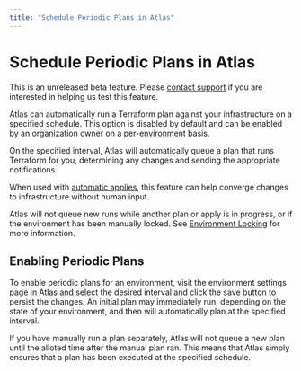 ```yaml
---
title: "Schedule Periodic Plans in Atlas"
---
```


# Schedule Periodic Plans in Atlas

<div class="alert-infos">
  <div class="alert-info">
    This is an unreleased beta feature. Please <a href="/help/support">contact support</a> if you are interested in helping us test this feature.
  </div>
</div>

Atlas can automatically run a Terraform plan against
your infrastructure on a specified schedule. This option is disabled by default and can be enabled by an
organization owner on a per-[environment](/help/glossary#environment) basis.

On the specified interval, Atlas will automatically queue a plan that
runs Terraform for you, determining any changes and sending the appropriate
notifications.

When used with [automatic applies](/help/terraform/runs/automatic-applies), this feature can help converge
changes to infrastructure without human input.

Atlas will not queue new runs while another plan or apply is in progress, or if
the environment has been manually locked. See [Environment
Locking](/help/terraform/runs#environment-locking) for more information.

## Enabling Periodic Plans

To enable periodic plans for an environment, visit the environment settings page in
Atlas and select the desired interval and click the save button to
persist the changes. An initial plan may immediately run, depending
on the state of your environment, and then will automatically
plan at the specified interval.

If you have manually run a plan separately, Atlas will not queue a new
plan until the alloted time after the manual plan ran. This means that
Atlas simply ensures that a plan has been executed at the specified schedule.
